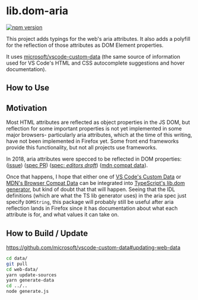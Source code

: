 # lib.dom-aria

[![npm version][npm-version-label]][npm-url]

This project adds typings for the web's aria attributes. It also adds a polyfill for the reflection of those attributes as DOM Element properties.

It uses [microsoft/vscode-custom-data](https://github.com/microsoft/vscode-custom-data) (the same source of information used for VS Code's HTML and CSS autocomplete suggestions and hover documentation).

## How to Use

## Motivation

Most HTML attributes are reflected as object properties in the JS DOM, but reflection for some important properties is not yet implemented in some major browsers- particularly aria attributes, which at the time of this writing, have not been implemented in Firefox yet. Some front end frameworks provide this functionality, but not all projects use frameworks.

In 2018, aria attributes were specced to be reflected in DOM properties: ([issue](https://github.com/w3c/aria/issues/691)) ([spec PR](https://github.com/w3c/aria/pull/708)) ([spec: _editors draft_](https://w3c.github.io/aria/#idl-interface)) ([mdn compat data](https://github.com/mdn/browser-compat-data/blob/main/api/_mixins/ARIAMixin__Element.json)).

Once that happens, I hope that either one of [VS Code's Custom Data](https://github.com/microsoft/vscode-custom-data) or [MDN's Browser Compat Data](https://github.com/mdn/browser-compat-data) can be integrated into [TypeScript's lib.dom generator](https://github.com/microsoft/TypeScript-DOM-lib-generator), but kind of doubt that that will happen. Seeing that the IDL definitions (which are what the TS lib generator uses) in the aria spec just specify `DOMString`, this package will probably still be useful after aria reflection lands in Firefox since it has documentation about what each attribute is for, and what values it can take on.

## How to Build / Update

https://github.com/microsoft/vscode-custom-data#updating-web-data

```sh
cd data/
git pull
cd web-data/
yarn update-sources
yarn generate-data
cd ../..
node generate.js
```

[npm-version-label]: https://img.shields.io/npm/v/lib.dom-aria
[npm-url]: https://www.npmjs.com/package/lib.dom-aria.log
